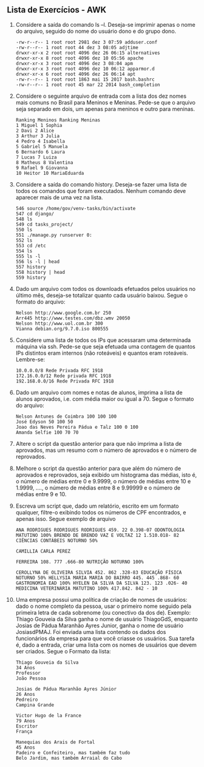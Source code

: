 ## Lista de Exercícios - AWK

1. Considere a saída do comando ls –l. Deseja-se imprimir apenas o nome do arquivo, seguido do
   nome do usuário dono e do grupo dono.
   
   ```
   -rw-r--r-- 1 root root 2981 dez 3 07:59 adduser.conf
   -rw-r--r-- 1 root root 44 dez 3 08:05 adjtime
   drwxr-xr-x 2 root root 4096 dez 26 06:15 alternatives
   drwxr-xr-x 8 root root 4096 dez 10 05:56 apache
   drwxr-xr-x 3 root root 4096 dez 3 08:04 apm
   drwxr-xr-x 3 root root 4096 dez 10 06:12 apparmor.d
   drwxr-xr-x 6 root root 4096 dez 26 06:14 apt
   -rw-r--r-- 1 root root 1863 mai 15 2017 bash.bashrc
   -rw-r--r-- 1 root root 45 mar 22 2014 bash_completion
   ```
    
2. Considere o seguinte arquivo de entrada com a lista dos dez nomes mais comuns no Brasil para
   Meninos e Meninas. Pede-se que o arquivo seja separado em dois, um apenas para meninos e
   outro para meninas.

    ```
    Ranking Meninos Ranking Meninas
    1 Miguel 1 Sophia
    2 Davi 2 Alice
    3 Arthur 3 Julia
    4 Pedro 4 Isabella
    5 Gabriel 5 Manuela
    6 Bernardo 6 Laura
    7 Lucas 7 Luiza
    8 Matheus 8 Valentina
    9 Rafael 9 Giovanna
    10 Heitor 10 MariaEduarda
    ```
   
3. Considere a saída do comando history. Deseja-se fazer uma lista de todos os comandos que
   foram executados. Nenhum comando deve aparecer mais de uma vez na lista.

    ```
    546 source /home/gov/venv-tasks/bin/activate
    547 cd django/
    548 ls
    549 cd tasks_project/
    550 ls
    551 ./manage.py runserver 0:
    552 ls
    553 cd /etc
    554 ls
    555 ls -l
    556 ls -l | head
    557 history
    558 history | head
    559 history
    ```
   
4. Dado um arquivo com todos os downloads efetuados pelos usuários no último mês, deseja-se
   totalizar quanto cada usuário baixou. Segue o formato do arquivo:

    ```
    Nelson http://www.google.com.br 250
    Arr445 http://www.testes.com/dbz.wmv 20050
    Nelson http://www.uol.com.br 300
    Vianna debian.org/9.7.0.iso 800555
    ```
   
5. Considere uma lista de todos os IPs que acessaram uma determinada máquina via ssh. Pede-se
   que seja efetuada uma contagem de quantos IPs distintos eram internos (não roteáveis) e
   quantos eram roteáveis. Lembre-se:

    ```
    10.0.0.0/8 Rede Privada RFC 1918
    172.16.0.0/12 Rede privada RFC 1918
    192.168.0.0/16 Rede Privada RFC 1918
    ```
   
6. Dado um arquivo com nomes e notas de alunos, imprima a lista de alunos aprovados, i.e. com
   média maior ou igual a 70. Segue o formato do arquivo:

    ```
    Nelson Antunes de Coimbra 100 100 100
    José Edyson 50 100 50
    Joao das Neves Pereira Pádua e Talz 100 0 100
    Amanda Selfie 100 70 70
    ```
   
7. Altere o script da questão anterior para que não imprima a lista de aprovados, mas um resumo
   com o número de aprovados e o número de reprovados.
   

8. Melhore o script da questão anterior para que além do número de aprovados e reprovados, seja
   exibido um histograma das médias, isto é, o número de médias entre 0 e 9.9999, o número de
   médias entre 10 e 1.9999, ...., o número de médias entre 8 e 9.99999 e o número de médias entre
   9 e 10.
   

9. Escreva um script que, dado um relatório, escrito em um formato qualquer, filtre-o exibindo
   todos os números de CPF encontrados, e apenas isso. Segue exemplo de arquivo

    ```
    ANA RODRIGUES RODRIGUES RODRIGUES 459. 22 0.398-07 ODONTOLOGIA
    MATUTINO 100% BRENDO DE BRENDO VAZ E VOLTAZ 12 1.510.018- 82
    CIÊNCIAS CONTÁBEIS NOTURNO 50%
    
    CAMILLIA CARLA PEREZ
    
    FERREIRA 108. 777 .666-80 NUTRIÇÃO NOTURNO 100%
    
    CEROLLYNA DE OLIVEIRA SILVIA 452. 862 .328-83 EDUCAÇÃO FÍSICA
    NOTURNO 50% HELLYSIA MARIA MARIA DO BAIRRO 445. 445 .868- 60
    GASTRONOMIA EAD 100% HYELEN DA SILVA DA SILVA 123. 123 .026- 40
    MEDICINA VETERINÁRIA MATUTINO 100% 417.842. 842 - 10
    ```

10. Uma empresa possui uma política de criação de nomes de usuários: dado o nome completo da
    pessoa, usar o primeiro nome seguido pela primeira letra de cada sobrenome (ou conectivo da
    dos de). Exemplo: Thiago Gouveia da Silva ganha o nome de usuário ThiagoGdS, enquanto
    Josias de Pádua Maranhão Ayres Junior, ganha o nome de usuário JosiasdPMAJ. Foi enviada
    uma lista contendo os dados dos funcionários da empresa para que você criasse os usuários. Sua
    tarefa é, dado a entrada, criar uma lista com os nomes de usuários que devem ser criados. Segue
    o Formato da lista:

    ```
    Thiago Gouveia da Silva
    34 Anos
    Professor
    João Pessoa
    
    Josias de Pádua Maranhão Ayres Júnior
    26 Anos
    Pedreiro
    Campina Grande
    
    Victor Hugo de la France
    79 Anos
    Escritor
    França
    
    Manequias dos Arais de Fortal
    45 Anos
    Padeiro e Confeiteiro, mas também faz tudo
    Belo Jardim, mas também Arraial do Cabo
    ```